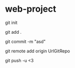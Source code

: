 # web-project

git init

git add . 

git commit -m "asd"

git remote add origin UrlGitRepo

git push -u
<3
